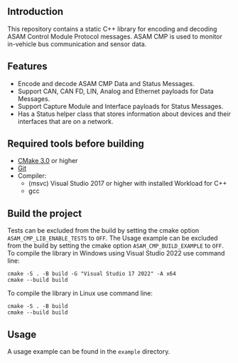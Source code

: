 ## Introduction
This repository contains a static C++ library for encoding and decoding ASAM Control Module Protocol messages. ASAM CMP is used to monitor in-vehicle bus communication and sensor data. 

## Features
- Encode and decode ASAM CMP Data and Status Messages.
- Support CAN, CAN FD, LIN, Analog and Ethernet payloads for Data Messages.
- Support Capture Module and Interface payloads for Status Messages.
- Has a Status helper class that stores information about devices and their interfaces that are on a network.

## Required tools before building
 - [CMake 3.0](https://cmake.org/) or higher
 - [Git](https://git-scm.com/)
 - Compiler:
   - (msvc) Visual Studio 2017 or higher with installed Workload for C++
   - gcc
   
## Build the project
Tests can be excluded from the build by setting the cmake option `ASAM_CMP_LIB_ENABLE_TESTS` to `OFF`.
The Usage example can be excluded from the build by setting the cmake option `ASAM_CMP_BUILD_EXAMPLE` to `OFF`.
To compile the library in Windows using Visual Studio 2022 use command line:
```
cmake -S . -B build -G "Visual Studio 17 2022" -A x64
cmake --build build
```
To compile the library in Linux use command line:
```
cmake -S . -B build
cmake --build build
```

## Usage
A usage example can be found in the `example` directory.
